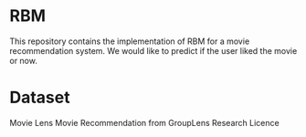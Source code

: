 # RBM
This repository contains the implementation of RBM for a movie recommendation system. We would like to predict if the user liked the movie or now.

# Dataset
Movie Lens Movie Recommendation from GroupLens Research Licence
